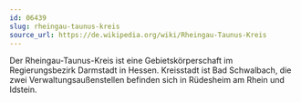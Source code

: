 ```yaml
---
id: 06439
slug: rheingau-taunus-kreis
source_url: https://de.wikipedia.org/wiki/Rheingau-Taunus-Kreis
---
```


Der Rheingau-Taunus-Kreis ist eine Gebietskörperschaft im Regierungsbezirk Darmstadt in Hessen. Kreisstadt ist Bad Schwalbach, die zwei Verwaltungsaußenstellen befinden sich in Rüdesheim am Rhein und Idstein.
